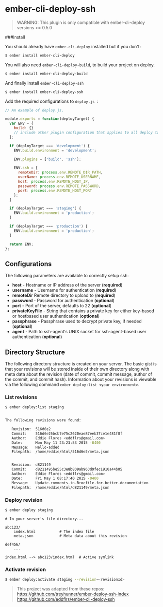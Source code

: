 # ember-cli-deploy-ssh #

> WARNING: This plugin is only compatible with ember-cli-deploy versions >= 0.5.0

###Install

You should already have `ember-cli-deploy` installed but if you don't:

```sh
$ ember install ember-cli-deploy
```

You will also need `ember-cli-deploy-build`, to build your project on deploy.

```sh
$ ember install ember-cli-deploy-build
```
And finally install `ember-cli-deploy-ssh`
```sh
$ ember install ember-cli-deploy-ssh
```

Add the required configurations to  `deploy.js `:

```js
// An example of deploy.js.

module.exports = function(deployTarget) {
  var ENV = {
    build: {}
    // include other plugin configuration that applies to all deploy targets here
  };

  if (deployTarget === 'development') {
    ENV.build.environment = 'development';

    ENV.plugins = ['build', 'ssh'];

    ENV.ssh = {
      remoteDir: process.env.REMOTE_DIR_PATH,
      userName: process.env.REMOTE_USERNAME,
      host: process.env.REMOTE_HOST_IP,
      password: process.env.REMOTE_PASSWORD,
      port: process.env.REMOTE_HOST_PORT
    };
  }

  if (deployTarget === 'staging') {
    ENV.build.environment = 'production';
  }

  if (deployTarget === 'production') {
    ENV.build.environment = 'production';
  }

  return ENV;
};
```

## Configurations

The following parameters are available to correctly setup ssh:

* **host** - Hostname or IP address of the server (**required**)
* **username** - Username for authentication (**required**)
* **remoteDir** Remote directory to upload to (**required**)
* **password** - Password for authentication (**optional**)
* **port** - Port of the server, defaults to 22 (**optional**)
* **privateKeyFile** - String that contains a private key for either key-based or hostbased user authentication (**optional**)
* **passphrase** - Passphrase used to decrypt private key, if needed (**optional**)
* **agent** - Path to ssh-agent's UNIX socket for ssh-agent-based user authentication (**optional**)


## Directory Structure

The following directory structure is created on your server. The basic gist is that your revisions will be stored inside of their own directory along with meta data about the revision (date of commit, commit message, author of the commit, and commit hash). Information about your revisions is viewable via the following command `ember deploy:list <your environment>`.

### List revisions

```sh
$ ember deploy:list staging
```

```sh

The following revisions were found:

   Revision:  516d6e2
   Commit:    516d6e26bcb7e75c2620eae87eeb37ce1e481f8f
   Author:    Eddie Flores <eddflrs@gmail.com>
   Date:      Mon May 11 23:23:53 2015 -0400
   Message:   Hello-added
   Filepath:  /home/eddie/html/516d6e2/meta.json


   Revision:  d821149
   Commit:    d8211495be55c3e8b839ab963d9fec1910a44b05
   Author:    Eddie Flores <eddflrs@gmail.com>
   Date:      Fri May 1 08:17:40 2015 -0400
   Message:   Update-comments-in-Brocfile-for-better-documentation
   Filepath:  /home/eddie/html/d821149/meta.json

```

### Deploy revision

```sh
$ ember deploy staging
```

```
# In your server's file directory...

abc123/
    index.html           # The index file
    meta.json            # Meta data about this revision

def456/
    ...

index.html --> abc123/index.html  # Active symlink

```

### Activate revision

```sh
$ ember deploy:activate staging --revision=<revisionId>
```

> This project was adapted from these repos:
 https://github.com/treyhunner/ember-deploy-ssh-index
 https://github.com/eddflrs/ember-cli-deploy-ssh
